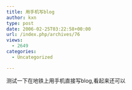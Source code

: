 ```yaml
---
title: 用手机写blog
author: kxn
type: post
date: 2006-02-25T03:22:58+00:00
url: /index.php/archives/76
views:
  - 2649
categories:
  - Uncategorized

---
```

测试一下在地铁上用手机直接写blog,看起来还可以
